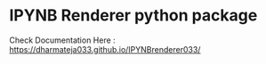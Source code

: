 # IPYNB Renderer python package
Check Documentation Here : https://dharmateja033.github.io/IPYNBrenderer033/
